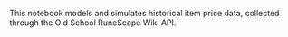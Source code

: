 This notebook models and simulates historical item price data, collected through the Old School RuneScape Wiki API.